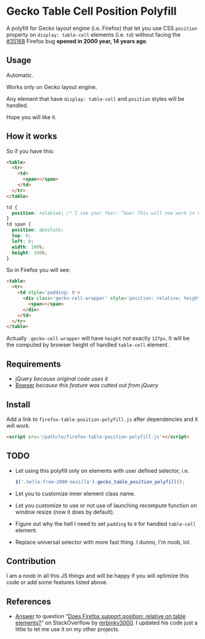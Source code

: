 # Gecko Table Cell Position Polyfill

A polyfill for Gecko layout engine (i.e. Firefox) that let you use CSS `position` property on `display: table-cell` elements (i.e. `td`) without facing the [#35168](https://bugzilla.mozilla.org/show_bug.cgi?id=35168) Firefox bug **opened in 2000 year, 14 years ago**.

## Usage

Automatic.

Works only on Gecko layout engine.

Any element that have `display: table-cell` and `position` styles will be handled.

Hope you will like it.

## How it works

So if you have this:

```html
<table>
  <tr>
    <td>
      <span></span>
    </td>
  </tr>
</table>  
```

```css
td {
  position: relative; /* I see your fear: “Aww! This will now work in Firefox!” */
}
td span {
  position: absolute;
  top: 0;
  left: 0;
  width: 100%;
  height: 100%;
}
```

So in Firefox you will see:

```html
<table>
  <tr>
    <td style='padding: 0'>
      <div class='gecko-cell-wrapper' style='position: relative; height: 127px;'>
        <span></span>
      </div>
    </td>
  </tr>
</table> 
```

Actually `.gecko-cell-wrapper` will have `height` not exactly `127px`. It will be the computed by browser height of handled `table-cell` element.

## Requirements

- jQuery *because original code uses it*
- [Bowser](https://github.com/ded/bowser) *because this feature was cutted out from jQuery*

## Install

Add a link to `firefox-table-position-polyfill.js` after dependencies and it will work.

```html
<script src='/path/to/firefox-table-position-polyfill.js'></script>
```

## TODO

- Let using this polyfill only on elements with user defined selector, i.e.

  ```js
  $('.hello-from-2000-mozilla').gecko_table_position_polyfill();
  ```
- Let you to customize inner element class name.
- Let you customize to use or not use of launching recompute function on window resize (now it does by default).
- Figure out why the hell I need to set `padding` to `0` for handled `table-cell` element.
- Replace universal selector with more fast thing. I dunno, I'm noob, lol.
  

## Contribution

I am a noob in all this JS things and will be happy if you will optimize this code or add some features listed above.

## References

- [Answer](http://stackoverflow.com/a/13036256/766307) to question “[Does Firefox support position: relative on table elements?](http://stackoverflow.com/q/5148041/766307)” on StackOverflow by [mrbinky3000](http://stackoverflow.com/users/331503/mrbinky3000). I updated his code just a little to let me use it on my other projects.
